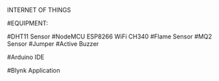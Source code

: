 INTERNET OF THINGS

#EQUIPMENT:

#DHT11 Sensor
#NodeMCU ESP8266 WiFi CH340
#Flame Sensor
#MQ2 Sensor
#Jumper
#Active Buzzer

#Arduino IDE

#Blynk Application
